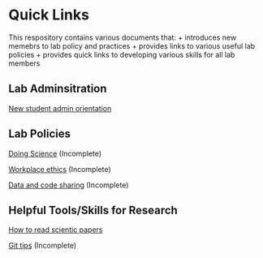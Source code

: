 
# Quick Links

This respository contains various documents that: 
    + introduces new memebrs to lab policy and practices 
    + provides links to various useful lab policies 
    + provides quick links to developing various skills for all lab members

## Lab Adminsitration

[New student admin orientation](https://github.com/guttal/tee-tools/blob/master/new-student-admin.Rmd)

## Lab Policies

[Doing Science](https://github.com/guttal/tee-tools/blob/master/doing-science.Rmd) (Incomplete)

[Workplace ethics]() (Incomplete)

[Data and code sharing](https://github.com/guttal/tee-tools/blob/master/data-code-sharing.Rmd) (Incomplete)

## Helpful Tools/Skills for Research

[How to read scientic papers](https://github.com/guttal/tee-tools/blob/master/how-to-read-papers.Rmd)

[Git tips](https://github.com/guttal/tee-tools/blob/master/git-tips.Rmd) (Incomplete)


